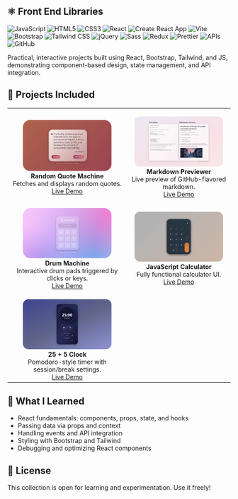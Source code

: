 ## ⚛️ Front End Libraries

![JavaScript](https://img.shields.io/badge/-JavaScript-F7DF1E?logo=javascript&logoColor=black&logoWidth=30)
![HTML5](https://img.shields.io/badge/-HTML5-E34F26?logo=html5&logoColor=white&logoWidth=30)
![CSS3](https://img.shields.io/badge/-CSS3-1572B6?logo=css3&logoColor=white&logoWidth=30)
![React](https://img.shields.io/badge/-React-61DAFB?logo=react&logoColor=black&logoWidth=30)
![Create React App](https://img.shields.io/badge/-Create%20React%20App-09D3AC?logo=create-react-app&logoColor=white)
![Vite](https://img.shields.io/badge/-Vite-646CFF?logo=vite&logoColor=white&logoWidth=30)
![Bootstrap](https://img.shields.io/badge/Bootstrap-7952B3?style=flat&logo=bootstrap&logoColor=white)
![Tailwind CSS](https://img.shields.io/badge/-Tailwind%20CSS-06B6D4?logo=tailwindcss&logoColor=white&logoWidth=30)
![jQuery](https://img.shields.io/badge/-jQuery-0769AD?logo=jquery&logoColor=white&logoWidth=30)
![Sass](https://img.shields.io/badge/-Sass-CC6699?logo=sass&logoColor=white&logoWidth=30)
![Redux](https://img.shields.io/badge/-Redux-764ABC?logo=redux&logoColor=white&logoWidth=30)
![Prettier](https://img.shields.io/badge/-Prettier-F7B93E?logo=prettier&logoColor=black&logoWidth=30)
![APIs](https://img.shields.io/badge/-APIs-4DB33D?logo=cloud&logoColor=white&logoWidth=30)
![GitHub](https://img.shields.io/badge/-GitHub-181717?logo=github&logoColor=white&logoWidth=30)

Practical, interactive projects built using React, Bootstrap, Tailwind, and JS, demonstrating component-based design, state management, and API integration.

## 🚀 Projects Included

<table>
  <tr>
    <td align="center">
    <br>
      <img src="./screenshots/screenshot-01-cropped.png" width="200px" alt="Random Quote Machine"/>
      <br><strong>Random Quote Machine</strong>
      <br>Fetches and displays random quotes.
      <br><a href="https://random-quote-machine-01.netlify.app/">Live Demo</a>
    </td>
    <td align="center">
    <br>
      <img src="./screenshots/screenshot-02-cropped.png" width="200px" alt="Markdown Previewer"/>
      <br><strong>Markdown Previewer</strong>
      <br>Live preview of GitHub-flavored markdown.
      <br><a href="https://markdown-previewer-02.netlify.app/">Live Demo</a>
    </td>
  </tr>
  <tr>
    <td align="center">
    <br>
      <img src="./screenshots/screenshot-03-cropped.png" width="200px" alt="Drum Machine"/>
      <br><strong>Drum Machine</strong>
      <br>Interactive drum pads triggered by clicks or keys.
      <br><a href="https://drum-machine-01.netlify.app/">Live Demo</a>
    </td>
    <td align="center">
    <br>
      <img src="./screenshots/screenshot-04-cropped.png" width="200px" alt="JavaScript Calculator"/>
      <br><strong>JavaScript Calculator</strong>
      <br>Fully functional calculator UI.
      <br><a href="https://javascript-calculator-02.netlify.app/">Live Demo</a>
    </td>
  </tr>
  <tr>
    <td align="center" >
    <br>
      <img src="./screenshots/screenshot-05-cropped.png" width="200px" alt="25 + 5 Clock"/>
      <br><strong>25 + 5 Clock</strong>
      <br>Pomodoro-style timer with session/break settings.
      <br><a href="https://25-to-5-clock.netlify.app/">Live Demo</a>
    </td>
     <td align="center" >
    </td>
  </tr>
</table>

## 🧠 What I Learned

-   React fundamentals: components, props, state, and hooks
-   Passing data via props and context
-   Handling events and API integration
-   Styling with Bootstrap and Tailwind
-   Debugging and optimizing React components

## 📜 License

This collection is open for learning and experimentation. Use it freely!
